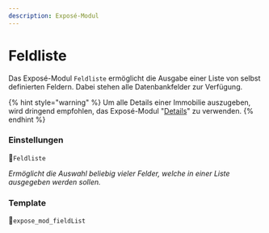 ```yaml
---
description: Exposé-Modul
---
```


# Feldliste

Das Exposé-Modul `Feldliste` ermöglicht die Ausgabe einer Liste von selbst definierten Feldern. Dabei stehen alle Datenbankfelder zur Verfügung.

{% hint style="warning" %}
Um alle Details einer Immobilie auszugeben, wird dringend empfohlen, das Exposé-Modul "[Details](details.md)" zu verwenden.
{% endhint %}

### Einstellungen

🔹`Feldliste`

_Ermöglicht die Auswahl beliebig vieler Felder, welche in einer Liste ausgegeben werden sollen._

### Template

🔸`expose_mod_fieldList`

